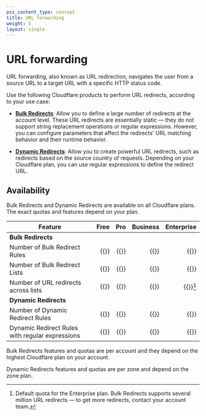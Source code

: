 ```yaml
---
pcx_content_type: concept
title: URL forwarding
weight: 5
layout: single
---
```


# URL forwarding

URL forwarding, also known as URL redirection, navigates the user from a source URL to a target URL with a specific HTTP status code.

Use the following Cloudflare products to perform URL redirects, according to your use case:

- [**Bulk Redirects**](/rules/url-forwarding/bulk-redirects/): Allow you to define a large number of redirects at the account level. These URL redirects are essentially static — they do not support string replacement operations or regular expressions. However, you can configure parameters that affect the redirects' URL matching behavior and their runtime behavior.

- [**Dynamic Redirects**](/rules/url-forwarding/dynamic-redirects/): Allow you to create powerful URL redirects, such as redirects based on the source country of requests. Depending on your Cloudflare plan, you can use regular expressions to define the redirect URL.

## Availability

Bulk Redirects and Dynamic Redirects are available on all Cloudflare plans. The exact quotas and features depend on your plan.

| Feature                                         | Free | Pro | Business |     Enterprise     |
|-------------------------------------------------|-----:|----:|---------:|-------------------:|
| **Bulk Redirects**                              |      |     |          |                    |
| Number of Bulk Redirect Rules                   |   {{<plan-info id="rules.bulk_redirects.rules.free">}} |  {{<plan-info id="rules.bulk_redirects.rules.pro">}} |       {{<plan-info id="rules.bulk_redirects.rules.biz">}} |                 {{<plan-info id="rules.bulk_redirects.rules.ent">}} |
| Number of Bulk Redirect Lists                   |   {{<plan-info id="rules.bulk_redirects.lists.free">}} |  {{<plan-info id="rules.bulk_redirects.lists.pro">}} |       {{<plan-info id="rules.bulk_redirects.lists.biz">}} |                 {{<plan-info id="rules.bulk_redirects.lists.ent">}} |
| Number of URL redirects across lists            |   {{<plan-info id="rules.bulk_redirects.url_redirects.free">}} |  {{<plan-info id="rules.bulk_redirects.url_redirects.pro">}} |       {{<plan-info id="rules.bulk_redirects.url_redirects.biz">}} |                 {{<plan-info id="rules.bulk_redirects.url_redirects.ent">}}[^1] |
| **Dynamic Redirects**                           |      |     |          |                    |
| Number of Dynamic Redirect Rules                |   {{<plan-info id="rules.dynamic_redirects.rules.free">}} |  {{<plan-info id="rules.dynamic_redirects.rules.pro">}} |       {{<plan-info id="rules.dynamic_redirects.rules.biz">}} |                 {{<plan-info id="rules.dynamic_redirects.rules.ent">}} |
| Dynamic Redirect Rules with regular expressions |   {{<plan-info id="rules.dynamic_redirects.regex_support.free">}} |  {{<plan-info id="rules.dynamic_redirects.regex_support.pro">}} |       {{<plan-info id="rules.dynamic_redirects.regex_support.biz">}} |                 {{<plan-info id="rules.dynamic_redirects.regex_support.ent">}} |

[^1]: Default quota for the Enterprise plan. Bulk Redirects supports several million URL redirects — to get more redirects, contact your account team.

Bulk Redirects features and quotas are per account and they depend on the highest Cloudflare plan on your account.

Dynamic Redirects features and quotas are per zone and depend on the zone plan.
